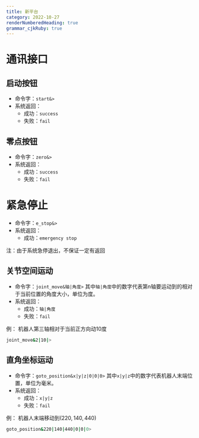 ```yaml
---
title: 新平台 
category: 2022-10-27
renderNumberedHeading: true
grammar_cjkRuby: true
---
```



# 通讯接口

## 启动按钮
- 命令字：`start&>`
- 系统返回：
	- 成功：`success`
	- 失败：`fail`


## 零点按钮
- 命令字：`zero&>`
- 系统返回：
	- 成功：`success`
	- 失败：`fail`

# 紧急停止
- 命令字：`e_stop&>`
- 系统返回：
	- 成功：`emergency stop`

注：由于系统急停退出，不保证一定有返回

 ## 关节空间运动
 - 命令字：`joint_move&轴|角度>`
	其中`轴|角度`中的数字代表第n轴要运动到的相对于当前位置的角度大小，单位为度。
- 系统返回：
	- 成功：`轴|角度`
	- 失败：`fail`

例：
机器人第三轴相对于当前正方向动10度
``` bash
joint_move&2|10|>
```

 ## 直角坐标运动
 - 命令字：`goto_position&x|y|z|0|0|0>`
	其中`x|y|z`中的数字代表机器人末端位置，单位为毫米。
- 系统返回：
	- 成功：`x|y|z`
	- 失败：`fail`

例：
机器人末端移动到$(220,140,440)$
``` bash
goto_position&220|140|440|0|0|0>
```